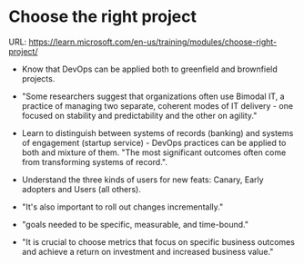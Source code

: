 # Choose the right project

URL: https://learn.microsoft.com/en-us/training/modules/choose-right-project/

- Know that DevOps can be applied both to greenfield and brownfield projects.

- "Some researchers suggest that organizations often use Bimodal IT, a practice of managing two separate, coherent modes of IT delivery - one focused on stability and predictability and the other on agility."

- Learn to distinguish between systems of records (banking) and systems of engagement (startup service) - DevOps practices can be applied to both and mixture of them. "The most significant outcomes often come from transforming systems of record.".

- Understand the three kinds of users for new feats: Canary, Early adopters and Users (all others).

- "It's also important to roll out changes incrementally."

- "goals needed to be specific, measurable, and time-bound."

- "It is crucial to choose metrics that focus on specific business outcomes and achieve a return on investment and increased business value."